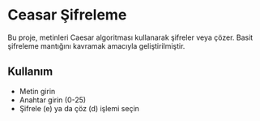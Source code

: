 # Ceasar Şifreleme

Bu proje, metinleri Caesar algoritması kullanarak şifreler veya çözer. Basit şifreleme mantığını kavramak amacıyla geliştirilmiştir.

## Kullanım
- Metin girin
- Anahtar girin (0-25)
- Şifrele (e) ya da çöz (d) işlemi seçin